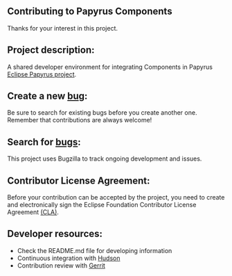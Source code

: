 Contributing to Papyrus Components
--------------------

Thanks for your interest in this project.

Project description:
--------------------

A shared developer environment for integrating Components in Papyrus [Eclipse Papyrus project](https://projects.eclipse.org/projects/modeling.mdt.papyrus).

Create a new [bug][ebug]:
-----------------

Be sure to search for existing bugs before you create another one. Remember that contributions are always welcome!

[ebug]: https://bugs.eclipse.org/bugs/enter_bug.cgi?

Search for [bugs][ebug]:
----------------

This project uses Bugzilla to track ongoing development and issues.

[ebug]: https://bugs.eclipse.org/bugs/enter_bug.cgi

Contributor License Agreement:
------------------------------

Before your contribution can be accepted by the project, you need to create and electronically 
sign the Eclipse Foundation Contributor License Agreement [(CLA)](http://www.eclipse.org/legal/CLA.php).

Developer resources:
--------------------

 * Check the README.md file for developing information
 * Continuous integration with [Hudson](https://hudson.eclipse.org/papyrus/)
 * Contribution review with [Gerrit](https://git.eclipse.org/)
